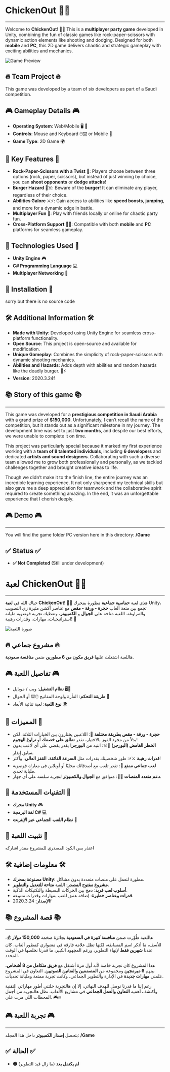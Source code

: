# ChickenOut 🐔🔫
--------------------------

Welcome to **ChickenOut**! 🐔🔫 This is a **multiplayer party game** developed in Unity, combining the fun of classic games like rock-paper-scissors with dynamic action elements like shooting and dodging. Designed for both **mobile** and **PC**, this 2D game delivers chaotic and strategic gameplay with exciting abilities and mechanics.

![Game Preview](https://i.postimg.cc/7h9SjfSV/2024-12-11-112709.png)

## 🔥 Team Project 🔥
This game was developed by a team of six developers as part of a Saudi competition.

## 🎮 Gameplay Details 🎮

- **Operating System**: Web/Mobile 🖥️ 📱
- **Controls**: Mouse and Keyboard 🖱️⌨️ or Mobile 📱
- **Game Type**: 2D Game 🌍

## 🌟 Key Features 🌟

- **Rock-Paper-Scissors with a Twist** 🔫: Players choose between three options (rock, paper, scissors), but instead of just winning by choice, you can **shoot opponents** or **dodge attacks**!
- **Burger Hazard** 🍔☠️: Beware of the **burger**! It can eliminate any player, regardless of their choice.
- **Abilities Galore** ⚔️⚡: Gain access to abilities like **speed boosts**, **jumping**, and more for a dynamic edge in battle.
- **Multiplayer Fun** 🔗: Play with friends locally or online for chaotic party fun.
- **Cross-Platform Support** 📱‍🖥️: Compatible with both **mobile** and **PC** platforms for seamless gameplay.

## 🔧 Technologies Used 🔧

- **Unity Engine** 🎮
- **C# Programming Language** 💻
- **Multiplayer Networking** 🔗

## 🚀 Installation 🚀

sorry but there is no source code

## 🛠️ Additional Information 🛠️

- **Made with Unity**: Developed using Unity Engine for seamless cross-platform functionality.
- **Open Source**: This project is open-source and available for modification.
- **Unique Gameplay**: Combines the simplicity of rock-paper-scissors with dynamic shooting mechanics.
- **Abilities and Hazards**: Adds depth with abilities and random hazards like the deadly burger. 🍔⚡
- **Version**: 2020.3.24f

## 📚 Story of this game 📚
--------------------------

This game was developed for a **prestigious competition in Saudi Arabia** with a grand prize of **$150,000**. Unfortunately, I can’t recall the name of the competition, but it stands out as a significant milestone in my journey. The development time was set to just **two months**, and despite our best efforts, we were unable to complete it on time.

This project was particularly special because it marked my first experience working with a **team of 8 talented individuals**, including **6 developers** and dedicated **artists and sound designers**. Collaborating with such a diverse team allowed me to grow both professionally and personally, as we tackled challenges together and brought creative ideas to life.

Though we didn’t make it to the finish line, the entire journey was an incredible learning experience. It not only sharpened my technical skills but also gave me a deep appreciation for teamwork and the collaborative spirit required to create something amazing. In the end, it was an unforgettable experience that I cherish deeply.

## 🎮 Demo 🎮
--------------------------

You will find the game folder PC version here in this directory: **/Game**

## ✅ Status ✅

- **✅ Not Completed** (Still under development)

# لعبة ChickenOut 🐔🔫
--------------------------

حياك الله في **لعبة ChickenOut**! 🐔🔫 هذي لعبة **حماسية جماعية** مطورة بمحرك Unity، تجمع بين متعة ألعاب **حجرة - ورقة - مقص** مع عناصر أكشن مثيرة زي التصويب والمراوغة. اللعبة متاحة على **الجوال** و **الكمبيوتر**، وتعطيك تجربة فوضوية مليانة استراتيجيات، مهارات، وقدرات رهيبة! 🚀

![صورة اللعبة](https://i.postimg.cc/7h9SjfSV/2024-12-11-112709.png)

## 🔥 مشروع جماعي 🔥
هاللعبة اشتغلت عليها **فريق مكون من 6 مطورين** ضمن **منافسة سعودية**.

## 🎮 تفاصيل اللعبة 🎮

- **نظام التشغيل**: ويب / موبايل 🖥️📱
- **طريقة التحكم**: الفأرة ولوحة المفاتيح 🖱️⌨️ أو الجوال 📱
- **نوع اللعبة**: لعبة ثنائية الأبعاد 🌍

## 🌟 المميزات 🌟

- **حجرة - ورقة - مقص بطريقة مختلفة** 🔫: اللاعبين يختارون بين الخيارات الثلاثة، لكن بدلاً من مجرد الفوز بالاختيار، تقدر **تطلق على خصمك** أو **تراوغ الهجوم**!
- **الخطر الغامض (البورجر)** 🍔☠️: انتبه من **البورجر**! يقدر يقضي على أي لاعب بدون سابق إنذار.
- **قدرات رهيبة** ⚔️⚡: طور شخصيتك بقدرات مثل **السرعة الفائقة**، **القفز العالي**، وأكثر!
- **لعب جماعي ممتع** 🔗: تقدر تلعب مع أصدقائك محليًا أو أونلاين في معارك فوضوية مليانة تحدي.
- **دعم متعدد المنصات** 📱‍🖥️: متوافق مع **الجوال والكمبيوتر** لتجربة سلسة على أي جهاز.

## 🔧 التقنيات المستخدمة 🔧

- **محرك Unity** 🎮
- **لغة البرمجة C#** 💻
- **نظام اللعب الجماعي عبر الإنترنت** 🔗

## 🚀 تثبيت اللعبة 🚀

اعتذر بس الكود المصدري للمشروع مقدر اشاركه

## 🛠️ معلومات إضافية 🛠️

- **مصنوعة بمحرك Unity**: مطورة لتعمل على منصات متعددة بدون مشاكل.
- **مشروع مفتوح المصدر**: اللعبة **متاحة للتعديل والتطوير**.
- **أسلوب لعب فريد**: دمج بين الحركات البسيطة والتكتيكات الذكية.
- **قدرات وعناصر خطيرة**: إضافة عمق للعب بمهارات وقدرات متنوعة.
- **الإصدار**: 2020.3.24f

## 📚 قصة المشروع 📚
--------------------------

هاللعبة طُوِّرت ضمن **منافسة كبيرة في السعودية** بجائزة ضخمة **150,000 دولار** 💰. للأسف، ما أذكر اسم المسابقة، لكنها تظل علامة فارقة في مشواري كمطور ألعاب. كان عندنا **شهرين فقط** لإنهاء التطوير، ورغم المجهود الكبير، ما قدرنا نخلصها في الوقت المحدد.

هذا المشروع كان تجربة خاصة لأنه أول مرة أشتغل مع **فريق متكامل من 8 أشخاص**، بينهم **6 مبرمجين** ومجموعة من **المصممين والفنانين الصوتيين**. التعاون في المشروع علمني **مهارات جديدة** في الإدارة والتطوير الجماعي، وكانت تجربة ممتعة ومليانة تحديات.

رغم إننا ما قدرنا نوصل للهدف النهائي، إلا إن هالتجربة خلتني أطور مهاراتي التقنية وأكتشف أهمية **التعاون والعمل الجماعي** في مشاريع الألعاب. تظل هالتجربة من أجمل المحطات اللي مرت علي. 🎮🔥

## 🎮 تجربة اللعبة 🎮
--------------------------

بتحصل **إصدار الكمبيوتر** داخل هذا المجلد: **/Game**

## ✅ الحالة ✅

- **🟡 لم يكتمل بعد** (ما زال قيد التطوير)

